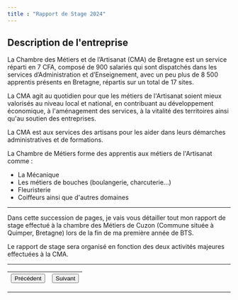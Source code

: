 ```yaml
---
title : "Rapport de Stage 2024"
---
```

## Description de l'entreprise
 La Chambre des Métiers et de l’Artisanat (CMA) de Bretagne est un service réparti en 7 CFA, composé de 900 salariés qui sont dispatchés dans les services d’Administration et d’Enseignement, avec un peu plus de 8 500 apprentis présents en Bretagne, répartis sur un total de 17 sites.    
 
La CMA agit au quotidien pour que les métiers de l'Artisanat soient mieux valorisés au niveau local et national, en contribuant au développement économique, à l'aménagement des services, à la vitalité des territoires ainsi qu'au soutien des entreprises.
 
La CMA est aux services des artisans pour les aider dans leurs démarches administratives et de formations.


La Chambre de Métiers forme des apprentis aux métiers de l'Artisanat comme :

- La Mécanique
- Les métiers de bouches (boulangerie, charcuterie...)
- Fleuristerie
- Coiffeurs ainsi que d'autres domaines
***

Dans cette succession de pages,  je vais vous détailler tout mon rapport de stage effectué à la chambre des Métiers de Cuzon (Commune située à Quimper, Bretagne) lors de la fin de ma première année de BTS.

Le rapport de stage sera organisé en fonction des deux activités majeures effectuées à la CMA.
***
|<button onclick="window.location.href='https://vhascoet-pro.github.io/portfolio-bts.github.io/';">Précédent</button>|<button onclick="window.location.href='https://vhascoet-pro.github.io/portfolio-bts.github.io/rds1/rapport_p1';">Suivant</button>|
|---|---|
***
